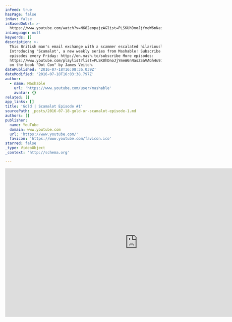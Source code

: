 ```yaml
---
inFeed: true
hasPage: false
inNav: false
isBasedOnUrl: >-
  https://www.youtube.com/watch?v=N682eopajzA&list=PLSKUhDnoJjYmeW6nNasZSaVAGh4u91pEk&index=6
inLanguage: null
keywords: []
description: >-
  This British man's email exchange with a scammer escalated hilariously.
  Introducing 'Scamalot', a new weekly series from Mashable! Subscribe for new
  episodes every Friday: http://on.mash.to/subscribe More episodes:
  https://www.youtube.com/playlist?list=PLSKUhDnoJjYmeW6nNasZSaVAGh4u91pEk Based
  on the book "Dot Con" by James Veitch.
datePublished: '2016-07-18T16:08:36.039Z'
dateModified: '2016-07-18T16:03:38.797Z'
author:
  - name: Mashable
    url: 'https://www.youtube.com/user/mashable'
    avatar: {}
related: []
app_links: []
title: 'Gold | Scamalot Episode #1'
sourcePath: _posts/2016-07-18-gold-or-scamalot-episode-1.md
authors: []
publisher:
  name: YouTube
  domain: www.youtube.com
  url: 'https://www.youtube.com/'
  favicon: 'https://www.youtube.com/favicon.ico'
starred: false
_type: VideoObject
_context: 'http://schema.org'

---
```

<iframe src="https://cdn.embedly.com/widgets/media.html?src=https%3A%2F%2Fwww.youtube.com%2Fembed%2Fvideoseries%3Flist%3DPLSKUhDnoJjYmeW6nNasZSaVAGh4u91pEk&amp;url=http%3A%2F%2Fwww.youtube.com%2Fwatch%3Fv%3DN682eopajzA&amp;image=https%3A%2F%2Fi.ytimg.com%2Fvi%2FN682eopajzA%2Fhqdefault.jpg&amp;key=b7d04c9b404c499eba89ee7072e1c4f7&amp;type=text%2Fhtml&amp;schema=youtube" width="854" height="480" scrolling="no" frameborder="0" allowfullscreen="" style=""></iframe>